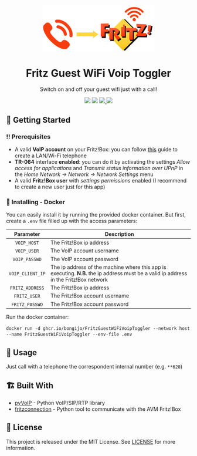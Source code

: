<br />
<div align="center">
  <a href="https://github.com/othneildrew/Best-README-Template">
    <img src="./images/logo.png" alt="Logo" width="60%">
  </a>

<br />

<h1 align="center">Fritz Guest WiFi Voip Toggler</h1>

<p>
    Switch on and off your guest wifi just with a call!
  </p>

<img src="https://img.shields.io/badge/Python-FFD43B?style=for-the-badge&logo=python&logoColor=blue" />
  <img src="https://img.shields.io/badge/Docker-2CA5E0?style=for-the-badge&logo=docker&logoColor=white" />
  <a href='https://github.com/bongijo/FritzGuestWiFiVoipToggler/releases'>  
  <img src='https://img.shields.io/github/v/release/bongijo/FritzGuestWiFiVoipToggler?color=%23FDD835&label=version&style=for-the-badge'>
  </a>
  <a href='https://github.com/bongijo/FritzGuestWiFiVoipToggler/blob/main/LICENSE'>
  <img src='https://img.shields.io/github/license/bongijo/FritzGuestWiFiVoipToggler?style=for-the-badge'>
  </a>

</div>

## 🧰 Getting Started

### ‼ Prerequisites

- A valid **VoIP account** on your Fritz!Box: you can follow [this](https://en.avm.de/service/knowledge-base/dok/FRITZ-Box-7590/42_Registering-an-IP-telephone-with-the-FRITZ-Box-and-setting-it-up/) guide to create a LAN/Wi-Fi telephone
- **TR-064** interface **enabled**: you can do it by activating the settings *Allow access for applications* and *Transmit status information over UPnP* in the *Home Network -> Network -> Network Settings* menu
- A valid **Fritz!Box user** with *settings permissions* enabled (I recommend to create a new user just for this app)

### 🐳 Installing - Docker

You can easily install it by running the provided docker container.
But first, create a `.env` file filled up with the access parameters:

| Parameter        | Description                                                                                                                            |
|:----------------:| -------------------------------------------------------------------------------------------------------------------------------------- |
| `VOIP_HOST`      | The Fritz!Box ip address                                                                                                               |
| `VOIP_USER`      | The VoIP account username                                                                                                              |
| `VOIP_PASSWD`    | The VoIP account password                                                                                                              |
| `VOIP_CLIENT_IP` | The ip address of the machine where this app is executing. **N.B.** the ip address must be a valid ip address in the Fritz!Box network |
| `FRITZ_ADDRESS`  | The Fritz!Box ip address                                                                                                               |
| `FRITZ_USER`     | The Fritz!Box account username                                                                                                         |
| `FRITZ_PASSWD`   | The Fritz!Box account password                                                                                                         |

Run the docker container:

```shell
docker run -d ghcr.io/bongijo/FritzGuestWiFiVoipToggler --network host --name FritzGuestWiFiVoipToggler --env-file .env
```

## 👀 Usage

Just call with a telephone the correspondent internal number (e.g. `**620`)

## 🏗 Built With

- [pyVoIP](https://github.com/tayler6000/pyVoIP) - Python VoIP/SIP/RTP library
- [fritzconnection](https://github.com/kbr/fritzconnection) - Python tool to communicate with the AVM Fritz!Box

## 📜 License

This project is released under the MIT License. See [LICENSE](https://github.com/bongijo/FritzGuestWiFiVoipToggler/blob/master/LICENSE) for more information.

